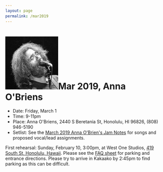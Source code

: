 ```yaml
---
layout: page
permalink: /mar2019
---
```

<h1><img class="ui avatar image" src="/images/jerryavatar.jpg">Mar 2019, Anna O'Briens</h1>

 * Date: Friday, March 1
 * Time: 9-11pm
 * Place: Anna O'Briens, 2440 S Beretania St, Honolulu, HI 96826, (808) 946-5190
 * Setlist: See the [March 2019 Anna O'Brien's Jam Notes](http://bit.ly/2Me49Or) for songs and proposed vocal/lead assignments.
 
 
 First rehearsal: Sunday, February 10, 3:00pm, at West One Studios, [419 South St, Honolulu, Hawaii](https://www.google.com/maps/place/419+South+St,+Honolulu,+HI+96813/@21.30011,-157.863606,17z/data=!3m1!4b1!4m5!3m4!1s0x7c006e096a865d27:0xdc961d8d49e3a759!8m2!3d21.30011!4d-157.861412). Please see the [FAQ sheet](resources/westonestudios-faq.pdf) for parking and entrance directions. Please try to arrive in Kakaako by 2:45pm to find parking as this can be difficult.
